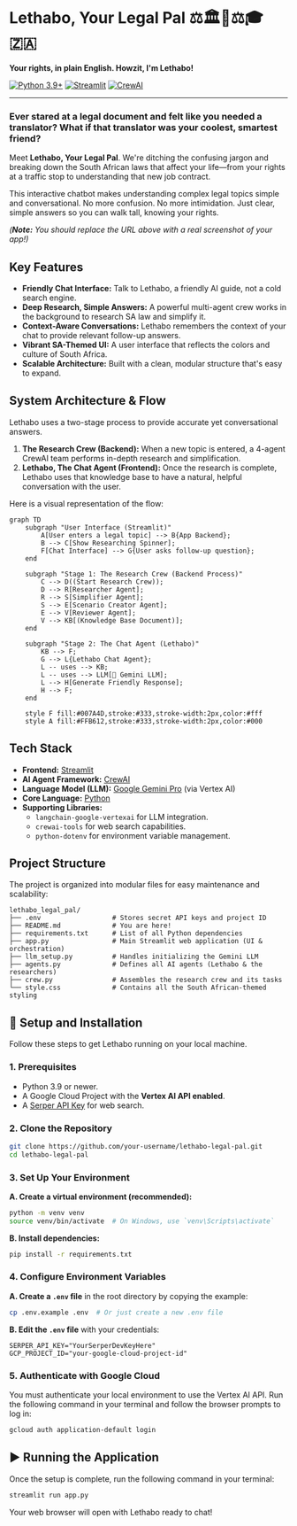 
# Lethabo, Your Legal Pal ⚖️🏛️📜⚖️🎓🇿🇦

**Your rights, in plain English. Howzit, I'm Lethabo!**

[![Python 3.9+](https://img.shields.io/badge/python-3.9+-blue.svg)](https://www.python.org/downloads/)
[![Streamlit](https://img.shields.io/badge/built%20with-Streamlit-ff4b4b.svg)](https://streamlit.io)
[![CrewAI](https://img.shields.io/badge/powered%20by-CrewAI-blueviolet.svg)](https://www.crewai.com/)


---

### Ever stared at a legal document and felt like you needed a translator? What if that translator was your coolest, smartest friend?

Meet **Lethabo, Your Legal Pal**. We're ditching the confusing jargon and breaking down the South African laws that affect your life—from your rights at a traffic stop to understanding that new job contract.

This interactive chatbot makes understanding complex legal topics simple and conversational. No more confusion. No more intimidation. Just clear, simple answers so you can walk tall, knowing your rights.

 
*(**Note:** You should replace the URL above with a real screenshot of your app!)*

## Key Features

*   **Friendly Chat Interface:** Talk to Lethabo, a friendly AI guide, not a cold search engine.
*   **Deep Research, Simple Answers:** A powerful multi-agent crew works in the background to research SA law and simplify it.
*   **Context-Aware Conversations:** Lethabo remembers the context of your chat to provide relevant follow-up answers.
*   **Vibrant SA-Themed UI:** A user interface that reflects the colors and culture of South Africa.
*   **Scalable Architecture:** Built with a clean, modular structure that's easy to expand.

## System Architecture & Flow

Lethabo uses a two-stage process to provide accurate yet conversational answers.

1.  **The Research Crew (Backend):** When a new topic is entered, a 4-agent CrewAI team performs in-depth research and simplification.
2.  **Lethabo, The Chat Agent (Frontend):** Once the research is complete, Lethabo uses that knowledge base to have a natural, helpful conversation with the user.

Here is a visual representation of the flow:

```mermaid
graph TD
    subgraph "User Interface (Streamlit)"
        A[User enters a legal topic] --> B{App Backend};
        B --> C[Show Researching Spinner];
        F[Chat Interface] --> G{User asks follow-up question};
    end

    subgraph "Stage 1: The Research Crew (Backend Process)"
        C --> D((Start Research Crew));
        D --> R[Researcher Agent];
        R --> S[Simplifier Agent];
        S --> E[Scenario Creator Agent];
        E --> V[Reviewer Agent];
        V --> KB[(Knowledge Base Document)];
    end

    subgraph "Stage 2: The Chat Agent (Lethabo)"
        KB --> F;
        G --> L{Lethabo Chat Agent};
        L -- uses --> KB;
        L -- uses --> LLM[🤖 Gemini LLM];
        L --> H[Generate Friendly Response];
        H --> F;
    end

    style F fill:#007A4D,stroke:#333,stroke-width:2px,color:#fff
    style A fill:#FFB612,stroke:#333,stroke-width:2px,color:#000
```

## Tech Stack

*   **Frontend:** [Streamlit](https://streamlit.io/)
*   **AI Agent Framework:** [CrewAI](https://www.crewai.com/)
*   **Language Model (LLM):** [Google Gemini Pro](https://deepmind.google/technologies/gemini/) (via Vertex AI)
*   **Core Language:** [Python](https://www.python.org/)
*   **Supporting Libraries:**
    *   `langchain-google-vertexai` for LLM integration.
    *   `crewai-tools` for web search capabilities.
    *   `python-dotenv` for environment variable management.

## Project Structure

The project is organized into modular files for easy maintenance and scalability:

```
lethabo_legal_pal/
├── .env                  # Stores secret API keys and project ID
├── README.md             # You are here!
├── requirements.txt      # List of all Python dependencies
├── app.py                # Main Streamlit web application (UI & orchestration)
├── llm_setup.py          # Handles initializing the Gemini LLM
├── agents.py             # Defines all AI agents (Lethabo & the researchers)
├── crew.py               # Assembles the research crew and its tasks
└── style.css             # Contains all the South African-themed styling
```

## 🚀 Setup and Installation

Follow these steps to get Lethabo running on your local machine.

### 1. Prerequisites

*   Python 3.9 or newer.
*   A Google Cloud Project with the **Vertex AI API enabled**.
*   A [Serper API Key](https://serper.dev/) for web search.

### 2. Clone the Repository

```bash
git clone https://github.com/your-username/lethabo-legal-pal.git
cd lethabo-legal-pal
```

### 3. Set Up Your Environment

**A. Create a virtual environment (recommended):**

```bash
python -m venv venv
source venv/bin/activate  # On Windows, use `venv\Scripts\activate`
```

**B. Install dependencies:**

```bash
pip install -r requirements.txt
```

### 4. Configure Environment Variables

**A. Create a `.env` file** in the root directory by copying the example:

```bash
cp .env.example .env  # Or just create a new .env file
```

**B. Edit the `.env` file** with your credentials:

```
SERPER_API_KEY="YourSerperDevKeyHere"
GCP_PROJECT_ID="your-google-cloud-project-id"
```

### 5. Authenticate with Google Cloud

You must authenticate your local environment to use the Vertex AI API. Run the following command in your terminal and follow the browser prompts to log in:

```bash
gcloud auth application-default login
```

## ▶️ Running the Application

Once the setup is complete, run the following command in your terminal:

```bash
streamlit run app.py
```

Your web browser will open with Lethabo ready to chat!


